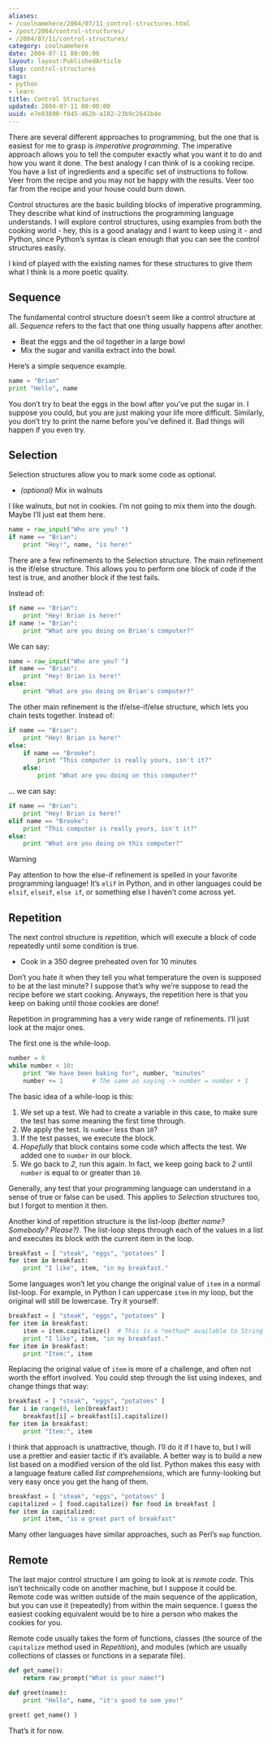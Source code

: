 ```yaml
---
aliases:
- /coolnamehere/2004/07/11_control-structures.html
- /post/2004/control-structures/
- /2004/07/11/control-structures/
category: coolnamehere
date: 2004-07-11 00:00:00
layout: layout:PublishedArticle
slug: control-structures
tags:
- python
- learn
title: Control Structures
updated: 2004-07-11 00:00:00
uuid: e7e03890-f045-462b-a102-23b9c2641b4e
---
```


There are several different approaches to programming, but the one that
is easiest for me to grasp is *imperative programming*. The imperative
approach allows you to tell the computer exactly what you want it to do
and how you want it done. The best analogy I can think of is a cooking
recipe. You have a list of ingredients and a specific set of
instructions to follow. Veer from the recipe and you may not be happy
with the results. Veer too far from the recipe and your house could burn
down.

Control structures are the basic building blocks of imperative
programming. They describe what kind of instructions the programming
language understands. I will explore control structures, using examples
from both the cooking world - hey, this is a good analagy and I want to
keep using it - and Python, since Python’s syntax is clean enough that
you can see the control structures easily.

I kind of played with the existing names for these structures to give
them what I think is a more poetic quality.

Sequence
--------

The fundamental control structure doesn’t seem like a control structure
at all. *Sequence* refers to the fact that one thing usually happens
after another.

- Beat the eggs and the oil together in a large bowl
- Mix the sugar and vanilla extract into the bowl.

Here’s a simple sequence example.

``` python
name = "Brian"
print "Hello", name
```

You don’t try to beat the eggs in the bowl after you’ve put the sugar
in. I suppose you could, but you are just making your life more
difficult. Similarly, you don’t try to print the name before you’ve
defined it. Bad things will happen if you even try.

Selection
---------

Selection structures allow you to mark some code as optional.

- *(optional)* Mix in walnuts

I like walnuts, but not in cookies. I’m not going to mix them into the
dough. Maybe I’ll just eat them here.

``` python
name = raw_input("Who are you? ")
if name == "Brian":
    print "Hey!", name, "is here!"
```

There are a few refinements to the Selection structure. The main
refinement is the if/else structure. This allows you to perform one
block of code if the test is true, and another block if the test fails.

Instead of:

``` python
if name == "Brian":
    print "Hey! Brian is here!"
if name != "Brian":
    print "What are you doing on Brian's computer?"
```

We can say:

``` python
name = raw_input("Who are you? ")
if name == "Brian":
    print "Hey! Brian is here!"
else:
    print "What are you doing on Brian's computer?"
```

The other main refinement is the if/else-if/else structure, which lets
you chain tests together. Instead of:

``` python
if name == "Brian":
    print "Hey! Brian is here!"
else:
    if name == "Brooke":
        print "This computer is really yours, isn't it?"
    else:
        print "What are you doing on this computer?"
```

… we can say:

``` python
if name == "Brian":
    print "Hey! Brian is here!"
elif name == "Brooke":
    print "This computer is really yours, isn't it?"
else:
    print "What are you doing on this computer?"
```

<aside class="admonition warning">
<p class="admonition-title">Warning</p>

Pay attention to how the else-if refinement is spelled in your favorite
programming language! It’s `elif` in Python, and in other languages
could be `elsif`, `elseif`, `else if`, or something else I haven’t come
across yet.

</aside>

Repetition
----------

The next control structure is *repetition*, which will execute a block
of code repeatedly until some condition is true.

- Cook in a 350 degree preheated oven for 10 minutes

Don’t you hate it when they tell you what temperature the oven is
supposed to be at the last minute? I suppose that’s why we’re suppose to
read the recipe before we start cooking. Anyways, the repetition here is
that you keep on baking until those cookies are done!

Repetition in programming has a very wide range of refinements. I’ll
just look at the major ones.

The first one is the while-loop.

``` python
number = 0
while number < 10:
    print "We have been baking for", number, "minutes"
    number += 1        # The same as saying -> number = number + 1
```

The basic idea of a while-loop is this:

1. We set up a test. We had to create a variable in this case, to make
   sure the test has some meaning the first time through.
2. We apply the test. Is `number` less than `10`?
3. If the test passes, we execute the block.
4. *Hopefully* that block contains some code which affects the test. We
   added one to `number` in our block.
5. We go back to *2*, run this again. In fact, we keep going back to
   *2* until `number` is equal to or greater than `10`.

Generally, any test that your programming language can understand in a
sense of true or false can be used. This applies to *Selection*
structures too, but I forgot to mention it then.

Another kind of repetition structure is the list-loop *(better name?
Somebody? Please?)*. The list-loop steps through each of the values in a
list and executes its block with the current item in the loop.

``` python
breakfast = [ "steak", "eggs", "potatoes" ]
for item in breakfast:
    print "I like", item, "in my breakfast."
```

Some languages won’t let you change the original value of `item` in a
normal list-loop. For example, in Python I can uppercase `item` in my
loop, but the original will still be lowercase. Try it yourself:

``` python
breakfast = [ "steak", "eggs", "potatoes" ]
for item in breakfast:
    item = item.capitalize()  # This is a *method* available to String *objects*
    print "I like", item, "in my breakfast."
for item in breakfast:
    print "Item:", item
```

Replacing the original value of `item` is more of a challenge, and often
not worth the effort involved. You could step through the list using
indexes, and change things that way:

``` python
breakfast = [ "steak", "eggs", "potatoes" ]
for i in range(0, len(breakfast):
    breakfast[i] = breakfast[i].capitalize()
for item in breakfast:
    print "Item:", item
```

I think that approach is unattractive, though. I’ll do it if I have to,
but I will use a prettier and easier tactic if it’s available. A better
way is to build a new list based on a modified version of the old list.
Python makes this easy with a language feature called *list
comprehensions*, which are funny-looking but very easy once you get the
hang of them.

``` python
breakfast = [ "steak", "eggs", "potatoes" ]
capitalized = [ food.capitalize() for food in breakfast ]
for item in capitalized:
    print item, "is a great part of breakfast"
```

Many other languages have similar approaches, such as Perl’s `map`
function.

Remote
------

The last major control structure I am going to look at is *remote code*.
This isn’t technically code on another machine, but I suppose it could
be. Remote code was written outside of the main sequence of the
application, but you can use it (repeatedly) from within the main
sequence. I guess the easiest cooking equivalent would be to hire a
person who makes the cookies for you.

Remote code usually takes the form of functions, classes (the source of
the `capitalize` method used in *Repetition*), and modules (which are
usually collections of classes or functions in a separate file).

``` python
def get_name():
    return raw_prompt("What is your name?")

def greet(name):
    print "Hello", name, "it's good to see you!"

greet( get_name() )
```

That’s it for now.